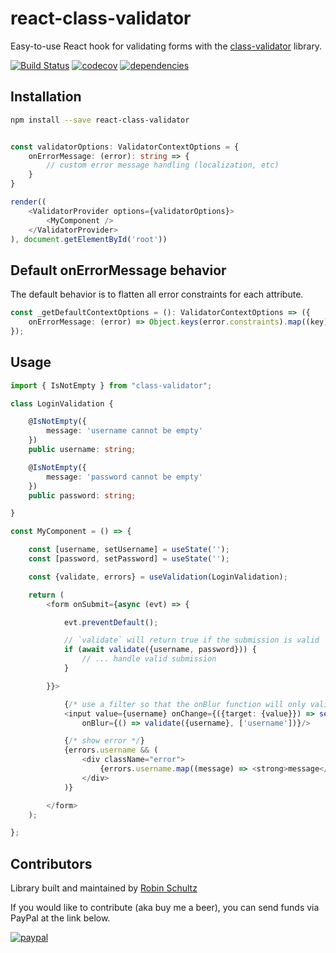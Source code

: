 # react-class-validator
Easy-to-use React hook for validating forms with the [class-validator](https://github.com/typestack/class-validator) library.

[![Build Status](https://travis-ci.org/anigenero/react-class-validator.svg?branch=master)](https://travis-ci.org/anigenero/react-class-validator)
[![codecov](https://codecov.io/gh/anigenero/react-class-validator/branch/master/graph/badge.svg)](https://codecov.io/gh/anigenero/react-class-validator)
[![dependencies](https://david-dm.org/anigenero/react-class-validator.svg)](https://david-dm.org/anigenero/react-class-validator.svg)

## Installation

```bash
npm install --save react-class-validator
```

```typescript

const validatorOptions: ValidatorContextOptions = {
    onErrorMessage: (error): string => {
        // custom error message handling (localization, etc)
    }
}

render((
    <ValidatorProvider options={validatorOptions}>
        <MyComponent />
    </ValidatorProvider>
), document.getElementById('root'))
```

## Default onErrorMessage behavior
The default behavior is to flatten all error constraints for each attribute.
```typescript
const _getDefaultContextOptions = (): ValidatorContextOptions => ({
    onErrorMessage: (error) => Object.keys(error.constraints).map((key) => error.constraints[key])
});
```

## Usage

```typescript
import { IsNotEmpty } from "class-validator";

class LoginValidation {

    @IsNotEmpty({
        message: 'username cannot be empty'
    })
    public username: string;

    @IsNotEmpty({
        message: 'password cannot be empty'
    })
    public password: string;

}
```

```typescript jsx
const MyComponent = () => {

    const [username, setUsername] = useState('');
    const [password, setPassword] = useState('');

    const {validate, errors} = useValidation(LoginValidation);

    return (
        <form onSubmit={async (evt) => {

            evt.preventDefault();

            // `validate` will return true if the submission is valid
            if (await validate({username, password})) {
                // ... handle valid submission
            }

        }}>

            {/* use a filter so that the onBlur function will only validate username */}
            <input value={username} onChange={({target: {value}}) => setUsername(value)}
                onBlur={() => validate({username}, ['username'])}/>

            {/* show error */}
            {errors.username && (
                <div className="error">
                    {errors.username.map((message) => <strong>message</strong>)}
                </div>
            )}

        </form>
    );

};

```

## Contributors
Library built and maintained by [Robin Schultz](http://anigenero.com)

If you would like to contribute (aka buy me a beer), you can send funds via PayPal at the link below.

[![paypal](https://www.paypalobjects.com/en_US/i/btn/btn_donateCC_LG.gif)](https://www.paypal.com/cgi-bin/webscr?cmd=_s-xclick&hosted_button_id=SLT7SZ2XFNEUQ)
